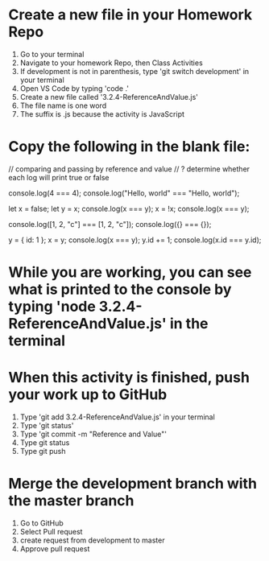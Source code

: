 # Create a new file in your Homework Repo
1. Go to your terminal
2. Navigate to your homework Repo, then Class Activities
3. If development is not in parenthesis, type 'git switch development' in your terminal
4. Open VS Code by typing 'code .'
5. Create a new file called '3.2.4-ReferenceAndValue.js'
  1. The file name is one word
  2. The suffix is .js because the activity is JavaScript

# Copy the following in the blank file:

// comparing and passing by reference and value
// ? determine whether each log will print true or false

console.log(4 === 4);
console.log("Hello, world" === "Hello, world");

let x = false;
let y = x;
console.log(x === y);
x = !x;
console.log(x === y);

console.log([1, 2, "c"] === [1, 2, "c"]);
console.log({} === {});

y = { id: 1 };
x = y;
console.log(x === y);
y.id += 1;
console.log(x.id === y.id);

# While you are working, you can see what is printed to the console by typing 'node 3.2.4-ReferenceAndValue.js' in the terminal

# When this activity is finished, push your work up to GitHub
1. Type 'git add 3.2.4-ReferenceAndValue.js' in your terminal
2. Type 'git status'
3. Type 'git commit -m "Reference and Value"'
4. Type git status
5. Type git push


# Merge the development branch with the master branch
1. Go to GitHub
2. Select Pull request
3. create request from development to master
4. Approve pull request
